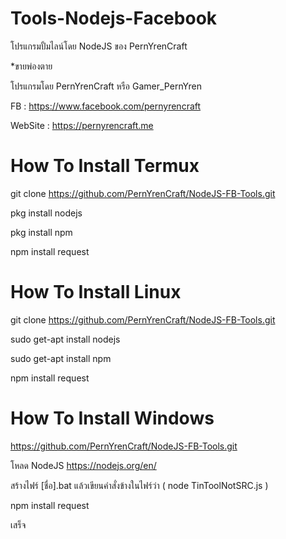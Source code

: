 # Tools-Nodejs-Facebook

  โปรแกรมปั้มไลน์โดย NodeJS ของ PernYrenCraft
  
  *ขายพ่องตาย
  
  โปรแกรมโดย PernYrenCraft หรือ Gamer_PernYren
  
  FB : https://www.facebook.com/pernyrencraft
  
  WebSite : https://pernyrencraft.me
  
# How To Install Termux
 
 git clone https://github.com/PernYrenCraft/NodeJS-FB-Tools.git
 
 pkg install nodejs
 
 pkg install npm
 
 npm install request
 
# How To Install Linux
 
 git clone https://github.com/PernYrenCraft/NodeJS-FB-Tools.git
 
 sudo get-apt install nodejs
 
 sudo get-apt install npm
 
 npm install request

# How To Install Windows
 
 https://github.com/PernYrenCraft/NodeJS-FB-Tools.git
 
โหลด NodeJS https://nodejs.org/en/
 
สร้างไฟร์ [ชื่อ].bat แล้วเขียนคำสั่งข้างในไฟร์ว่า ( node TinToolNotSRC.js )
 
 npm install request
 
 เสร็จ
